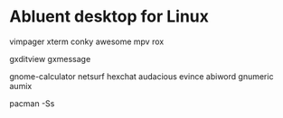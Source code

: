 # Abluent desktop for Linux

vimpager
xterm
conky
awesome
mpv
rox

gxditview
gxmessage  

gnome-calculator
netsurf
hexchat
audacious
evince
abiword
gnumeric
aumix

pacman -Ss

